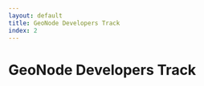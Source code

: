 ```yaml
---
layout: default
title: GeoNode Developers Track 
index: 2
---
```


GeoNode Developers Track
========================
